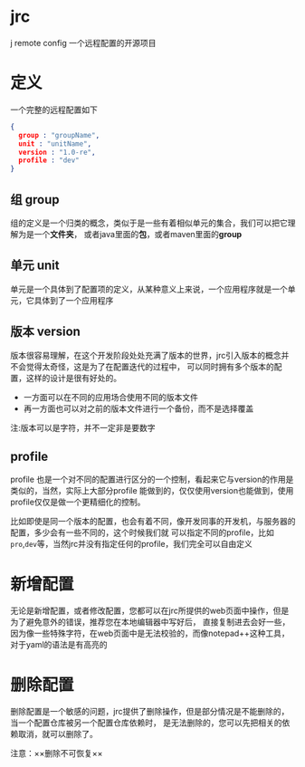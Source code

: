# jrc
j remote config 一个远程配置的开源项目


# 定义

一个完整的远程配置如下

```json
{
  group : "groupName",
  unit : "unitName",
  version : "1.0-re",
  profile : "dev"
}
```

## 组 group

组的定义是一个归类的概念，类似于是一些有着相似单元的集合，我们可以把它理解为是一个**文件夹**，
或者java里面的**包**，或者maven里面的**group**

## 单元 unit

单元是一个具体到了配置项的定义，从某种意义上来说，一个应用程序就是一个单元，它具体到了一个应用程序

## 版本 version

版本很容易理解，在这个开发阶段处处充满了版本的世界，jrc引入版本的概念并不会觉得太奇怪，这是为了在配置迭代的过程中，
可以同时拥有多个版本的配置，这样的设计是很有好处的。

- 一方面可以在不同的应用场合使用不同的版本文件
- 再一方面也可以对之前的版本文件进行一个备份，而不是选择覆盖

注:版本可以是字符，并不一定非是要数字

## profile

profile 也是一个对不同的配置进行区分的一个控制，看起来它与version的作用是类似的，当然，实际上大部分profile
能做到的，仅仅使用version也能做到，使用profile仅仅是做一个更精细化的控制。

比如即使是同一个版本的配置，也会有着不同，像开发同事的开发机，与服务器的配置，多少会有一些不同的，这个时候我们就
可以指定不同的profile，比如``pro``,``dev``等，当然jrc并没有指定任何的profile，我们完全可以自由定义



# 新增配置
无论是新增配置，或者修改配置，您都可以在jrc所提供的web页面中操作，但是为了避免意外的错误，推荐您在本地编辑器中写好后，
直接复制进去会好一些，因为像一些特殊字符，在web页面中是无法校验的，而像notepad++这种工具，对于yaml的语法是有高亮的


# 删除配置
删除配置是一个敏感的问题，jrc提供了删除操作，但是部分情况是不能删除的，当一个配置仓库被另一个配置仓库依赖时，
是无法删除的，您可以先把相关的依赖取消，就可以删除了。

注意：××删除不可恢复××